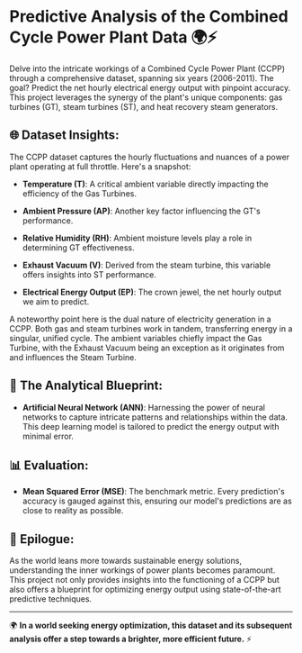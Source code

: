 # **Predictive Analysis of the Combined Cycle Power Plant Data** 🌍⚡

Delve into the intricate workings of a Combined Cycle Power Plant (CCPP) through a comprehensive dataset, spanning six years (2006-2011). The goal? Predict the net hourly electrical energy output with pinpoint accuracy. This project leverages the synergy of the plant's unique components: gas turbines (GT), steam turbines (ST), and heat recovery steam generators.

## 🌐 **Dataset Insights**:

The CCPP dataset captures the hourly fluctuations and nuances of a power plant operating at full throttle. Here's a snapshot:

- **Temperature (T)**: A critical ambient variable directly impacting the efficiency of the Gas Turbines.
  
- **Ambient Pressure (AP)**: Another key factor influencing the GT's performance.

- **Relative Humidity (RH)**: Ambient moisture levels play a role in determining GT effectiveness.

- **Exhaust Vacuum (V)**: Derived from the steam turbine, this variable offers insights into ST performance.

- **Electrical Energy Output (EP)**: The crown jewel, the net hourly output we aim to predict.

A noteworthy point here is the dual nature of electricity generation in a CCPP. Both gas and steam turbines work in tandem, transferring energy in a singular, unified cycle. The ambient variables chiefly impact the Gas Turbine, with the Exhaust Vacuum being an exception as it originates from and influences the Steam Turbine.

## 🤖 **The Analytical Blueprint**:

- **Artificial Neural Network (ANN)**: Harnessing the power of neural networks to capture intricate patterns and relationships within the data. This deep learning model is tailored to predict the energy output with minimal error.

## 📊 **Evaluation**:

- **Mean Squared Error (MSE)**: The benchmark metric. Every prediction's accuracy is gauged against this, ensuring our model's predictions are as close to reality as possible.

## 🍃 **Epilogue**:

As the world leans more towards sustainable energy solutions, understanding the inner workings of power plants becomes paramount. This project not only provides insights into the functioning of a CCPP but also offers a blueprint for optimizing energy output using state-of-the-art predictive techniques.

---

🌍 **In a world seeking energy optimization, this dataset and its subsequent analysis offer a step towards a brighter, more efficient future.** ⚡
